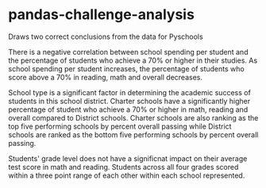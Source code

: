 # pandas-challenge-analysis
Draws two correct conclusions from the data for Pyschools

There is a negative correlation between school spending per student and the percentage of students who achieve a 70% or higher in their studies. As school spending per student increases, the percentage of students who score above a 70% in reading, math and overall decreases. 

School type is a significant factor in determining the academic success of students in this school district. Charter schools have a significantly higher percentage of student who achieve a 70% or higher in math, reading and overall compared to District schools. Charter schools are also ranking as the top five performing schools by percent overall passing while District schools are ranked as the bottom five performing schools by percent overall passing. 

Students' grade level does not have a significnat impact on their average test score in math and reading. Students across all four grades scored within a three point range of each other within each school represented.


